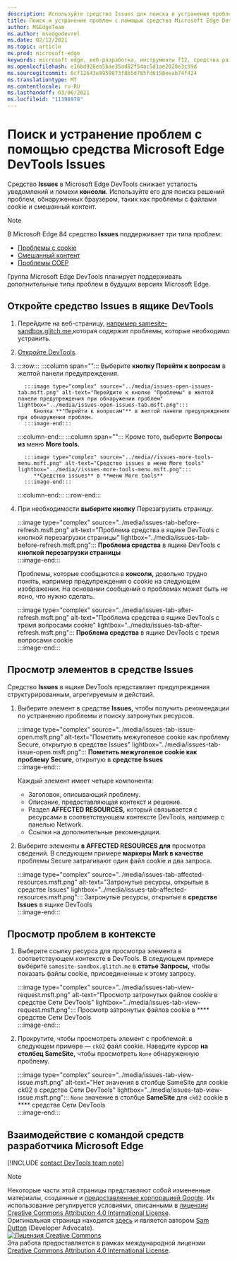 ```yaml
---
description: Используйте средство Issues для поиска и устранения проблем с веб-сайтом.
title: Поиск и устранение проблем с помощью средства Microsoft Edge DevTools Issues
author: MSEdgeTeam
ms.author: msedgedevrel
ms.date: 02/12/2021
ms.topic: article
ms.prod: microsoft-edge
keywords: microsoft edge, веб-разработка, инструменты f12, средства разработчика
ms.openlocfilehash: e16bd926ea5bae35ad82f54ac5d1ae2028e3c59d
ms.sourcegitcommit: 6cf12643e9959873f8b5d785fd6158eeab74f424
ms.translationtype: MT
ms.contentlocale: ru-RU
ms.lasthandoff: 03/06/2021
ms.locfileid: "11398978"
---
```

<!-- Copyright Sam Dutton 

   Licensed under the Apache License, Version 2.0 (the "License");
   you may not use this file except in compliance with the License.
   You may obtain a copy of the License at

       https://www.apache.org/licenses/LICENSE-2.0

   Unless required by applicable law or agreed to in writing, software
   distributed under the License is distributed on an "AS IS" BASIS,
   WITHOUT WARRANTIES OR CONDITIONS OF ANY KIND, either express or implied.
   See the License for the specific language governing permissions and
   limitations under the License.  -->  

# <a name="find-and-fix-problems-with-the-microsoft-edge-devtools-issues-tool"></a>Поиск и устранение проблем с помощью средства Microsoft Edge DevTools Issues  

Средство **Issues** в Microsoft Edge DevTools снижает усталость уведомлений и помехи **консоли.**  Используйте его для поиска решений проблем, обнаруженных браузером, таких как проблемы с файлами cookie и смешанный контент.  

> [!NOTE]
> В Microsoft Edge 84 средство **Issues** поддерживает три типа проблем:  
> *   [Проблемы с cookie][MDNSameSiteCookies]  
> *   [Смешанный контент][MDNMixedContent]  
> *   [Проблемы COEP][W3CCOEPSpec]
> 
> Группа Microsoft Edge DevTools планирует поддерживать дополнительные типы проблем в будущих версиях Microsoft Edge.  

## <a name="open-the-issues-tool-in-the-devtools-drawer"></a>Откройте средство Issues в ящике DevTools  

1.  Перейдите на веб-страницу, [например samesite-sandbox.glitch.me,][GlitchSamesiteSandbox]которая содержит проблемы, которые необходимо устранить.  
1.  [Откройте DevTools][DevtoolsOpen].  
1.  :::row:::
       :::column span="":::
          Выберите **кнопку Перейти к вопросам** в желтой панели предупреждения.  
          
          :::image type="complex" source="../media/issues-open-issues-tab.msft.png" alt-text="Перейдите к кнопке "Проблемы" в желтой панели предупреждения при обнаружении проблем" lightbox="../media/issues-open-issues-tab.msft.png":::
             Кнопка **"Перейти к вопросам"** в желтой панели предупреждения при обнаружении проблем.  
          :::image-end:::  
       :::column-end:::
       :::column span="":::
          Кроме того, выберите **Вопросы из** меню **More tools.**  
          
          :::image type="complex" source="../media//issues-more-tools-menu.msft.png" alt-text="Средство issues в меню More tools" lightbox="../media//issues-more-tools-menu.msft.png":::
             **Средство issues** в **меню More tools**  
          :::image-end:::  
       :::column-end:::
    :::row-end:::
    
1.  При необходимости **выберите кнопку** Перезагрузить страницу.  
    
    :::image type="complex" source="../media/issues-tab-before-refresh.msft.png" alt-text="Проблема средства в ящике DevTools с кнопкой перезагрузки страницы" lightbox="../media/issues-tab-before-refresh.msft.png":::
       **Проблема средства** в ящике DevTools с **кнопкой перезагрузки страницы**  
    :::image-end:::  

    Проблемы, которые сообщаются в **консоли,** довольно трудно понять, например предупреждения о cookie на следующем изображении.  На основании сообщений о проблемах может быть не ясно, что нужно сделать.  
    
    :::image type="complex" source="../media/issues-tab-after-refresh.msft.png" alt-text="Проблема средства в ящике DevTools с тремя вопросами cookie" lightbox="../media/issues-tab-after-refresh.msft.png":::
       **Проблема средства** в ящике DevTools с тремя вопросами cookie  
    :::image-end:::  
    
## <a name="view-items-in-the-issues-tool"></a>Просмотр элементов в средстве Issues  

Средство **Issues** в ящике DevTools представляет предупреждения структурированным, агрегируемым и действий.  

1.  Выберите элемент в средстве **Issues,** чтобы получить рекомендации по устранению проблемы и поиску затронутых ресурсов.  
    
    :::image type="complex" source="../media/issues-tab-issue-open.msft.png" alt-text="Пометить межуголевое cookie как проблему Secure, открытую в средстве Issues" lightbox="../media/issues-tab-issue-open.msft.png":::
       **Пометить межуголевое cookie как проблему Secure,** открытую в **средстве Issues**  
    :::image-end:::  
    
    Каждый элемент имеет четыре компонента:  
    
    *   Заголовок, описывающий проблему.  
    *   Описание, предоставляющая контекст и решение.  
    *   Раздел **AFFECTED RESOURCES,** который связывается с ресурсами в соответствующем контексте DevTools, например с панелью Network.  
    *   Ссылки на дополнительные рекомендации.  
    
1.  Выберите элементы **в AFFECTED RESOURCES для** просмотра сведений.  В следующем примере **маркеры Mark в качестве** проблемы Secure затрагивают один файл cookie и два запроса.  
    
    :::image type="complex" source="../media/issues-tab-affected-resources.msft.png" alt-text="Затронутые ресурсы, открытые в средстве Issues" lightbox="../media/issues-tab-affected-resources.msft.png":::
       Затронутые ресурсы, открытые в **средстве Issues** в ящике DevTools  
    :::image-end:::  
    
## <a name="view-issues-in-context"></a>Просмотр проблем в контексте  

1.  Выберите ссылку ресурса для просмотра элемента в соответствующем контексте в DevTools.  В следующем примере выберите `samesite-sandbox.glitch.me` в **статье Запросы,** чтобы показать файлы cookie, присоединенные к этому запросу.  
    
    :::image type="complex" source="../media/issues-tab-view-request.msft.png" alt-text="Просмотр затронутых файлов cookie в средстве Сети DevTools" lightbox="../media/issues-tab-view-request.msft.png":::
       Просмотр затронутых файлов cookie в **** средстве Сети DevTools  
    :::image-end:::  

1.  Прокрутите, чтобы просмотреть элемент с проблемой: в следующем примере — `ck02` файл cookie.  Наведите курсор **на столбец SameSite,** чтобы просмотреть `None` обнаруженную проблему.  
    
    :::image type="complex" source="../media/issues-tab-view-issue.msft.png" alt-text="Нет значения в столбце SameSite для cookie ck02 в средстве Сети DevTools" lightbox="../media/issues-tab-view-issue.msft.png":::
       `None` значение в столбце **SameSite** для `ck02` cookie в **** средстве Сети DevTools  
    :::image-end:::  

## <a name="getting-in-touch-with-the-microsoft-edge-devtools-team"></a>Взаимодействие с командой средств разработчика Microsoft Edge  

[!INCLUDE [contact DevTools team note](../includes/contact-devtools-team-note.md)]  

<!-- links -->  

[DevtoolsOpen]: ../open/index.md "Откройте Microsoft Edge DevTools | Документы Майкрософт"  

[GlitchSamesiteSandbox]: https://samesite-sandbox.glitch.me "Тесты cookie SameSite | Glitch"  

[MDNSameSiteCookies]: https://developer.mozilla.org/docs/Web/HTTP/Headers/Set-Cookie/SameSite "Файлы cookie SameSite | MDN"  
[MDNMixedContent]: https://developer.mozilla.org/docs/Web/Security/Mixed_content "Смешанный контент | MDN"  

[W3CCOEPSpec]: https://wicg.github.io/cross-origin-embedder-policy "Политика встраивляемого | Группа сообщества веб-инкубаторов"  

> [!NOTE]
> Некоторые части этой страницы представляют собой измененные материалы, созданные и [предоставленные корпорацией Google][GoogleSitePolicies]. Их использование регулируется условиями, описанными в [лицензии Creative Commons Attribution 4.0 International License][CCA4IL].  
> Оригинальная страница находится [здесь](https://developers.google.com/web/tools/chrome-devtools/issues/index) и является автором [Sam Dutton][SamDutton] \(Developer Advocate\).  
[![Лицензия Creative Commons][CCby4Image]][CCA4IL]  
Эта работа предоставляется в рамках международной лицензии [Creative Commons Attribution 4.0 International License][CCA4IL].  

[CCA4IL]: https://creativecommons.org/licenses/by/4.0  
[CCby4Image]: https://i.creativecommons.org/l/by/4.0/88x31.png  
[GoogleSitePolicies]: https://developers.google.com/terms/site-policies  
[KayceBasques]: https://developers.google.com/web/resources/contributors/kaycebasques  
[SamDutton]: https://developers.google.com/web/resources/contributors/samdutton  
